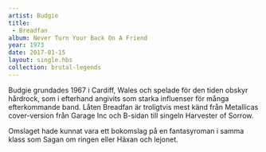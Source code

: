 ```yaml
---
artist: Budgie
title: 
 - Breadfan
album: Never Turn Your Back On A Friend
year: 1973
date: 2017-01-15
layout: single.hbs
collection: brutal-legends
---
```

Budgie grundades 1967 i Cardiff, Wales och spelade för den tiden obskyr hårdrock, som i efterhand angivits som starka influenser för många efterkommande band. Låten Breadfan är troligtvis mest känd från Metallicas cover-version från Garage Inc och B-sidan till singeln Harvester of Sorrow.

Omslaget hade kunnat vara ett bokomslag på en fantasyroman i samma klass som Sagan om ringen eller Häxan och lejonet.
